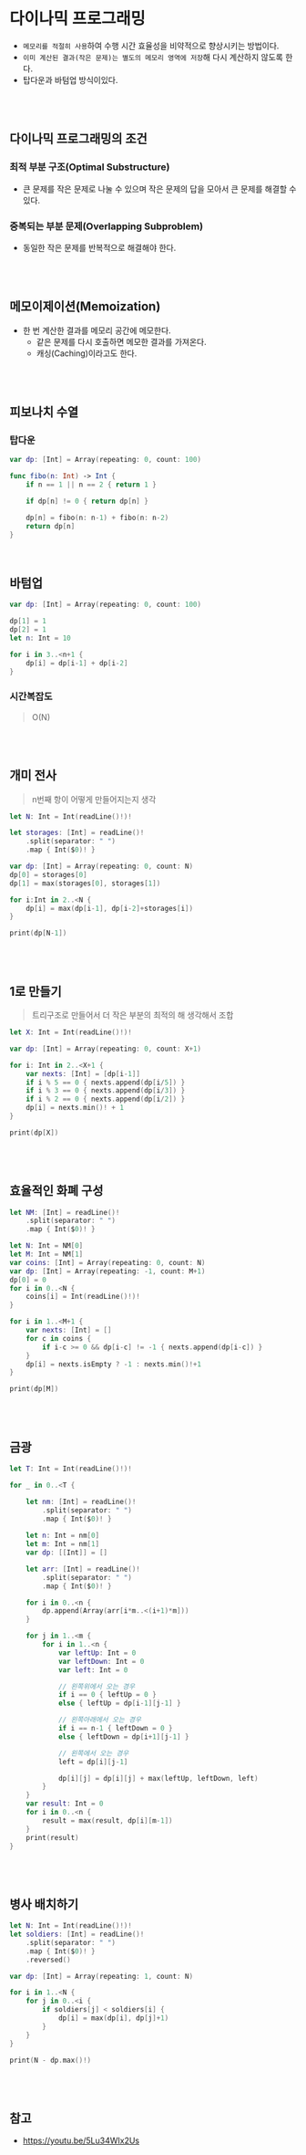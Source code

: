 # 다이나믹 프로그래밍 

- `메모리를 적절히 사용`하여 수행 시간 효율성을 비약적으로 향상시키는 방법이다.
- `이미 계산된 결과(작은 문제)는 별도의 메모리 영역에 저장`해 다시 계산하지 않도록 한다.
- 탑다운과 바텀업 방식이있다.

<br><br>

## 다이나믹 프로그래밍의 조건

### 최적 부분 구조(Optimal Substructure)

- 큰 문제를 작은 문제로 나눌 수 있으며 작은 문제의 답을 모아서 큰 문제를 해결할 수 있다.

### 중복되는 부분 문제(Overlapping Subproblem)

- 동일한 작은 문제를 반복적으로 해결해야 한다. 

<br><br>

## 메모이제이션(Memoization)
- 한 번 계산한 결과를 메모리 공간에 메모한다.
  - 같은 문제를 다시 호출하면 메모한 결과를 가져온다.
  - 캐싱(Caching)이라고도 한다.

<br><br>

## 피보나치 수열

### 탑다운

```swift
var dp: [Int] = Array(repeating: 0, count: 100)

func fibo(n: Int) -> Int {
    if n == 1 || n == 2 { return 1 }

    if dp[n] != 0 { return dp[n] }

    dp[n] = fibo(n: n-1) + fibo(n: n-2) 
    return dp[n]
}
```

<br>

## 바텀업
```swift
var dp: [Int] = Array(repeating: 0, count: 100)

dp[1] = 1
dp[2] = 1
let n: Int = 10

for i in 3..<n+1 { 
    dp[i] = dp[i-1] + dp[i-2]
}
```

### 시간복잡도

> O(N)


<br><br>

## 개미 전사

> n번째 항이 어떻게 만들어지는지 생각

```swift
let N: Int = Int(readLine()!)!

let storages: [Int] = readLine()!
    .split(separator: " ")
    .map { Int($0)! }

var dp: [Int] = Array(repeating: 0, count: N)
dp[0] = storages[0]
dp[1] = max(storages[0], storages[1])

for i:Int in 2..<N { 
    dp[i] = max(dp[i-1], dp[i-2]+storages[i])
}

print(dp[N-1])
```

<br><br>

## 1로 만들기

> 트리구조로 만들어서 더 작은 부분의 최적의 해 생각해서 조합

```swift
let X: Int = Int(readLine()!)!

var dp: [Int] = Array(repeating: 0, count: X+1)

for i: Int in 2..<X+1 { 
    var nexts: [Int] = [dp[i-1]]
    if i % 5 == 0 { nexts.append(dp[i/5]) }
    if i % 3 == 0 { nexts.append(dp[i/3]) }
    if i % 2 == 0 { nexts.append(dp[i/2]) }
    dp[i] = nexts.min()! + 1
} 

print(dp[X])
```

<br><br>

## 효율적인 화폐 구성

```swift
let NM: [Int] = readLine()!
    .split(separator: " ")
    .map { Int($0)! }

let N: Int = NM[0]
let M: Int = NM[1]
var coins: [Int] = Array(repeating: 0, count: N)
var dp: [Int] = Array(repeating: -1, count: M+1)
dp[0] = 0
for i in 0..<N { 
    coins[i] = Int(readLine()!)!
}

for i in 1..<M+1 { 
    var nexts: [Int] = []
    for c in coins { 
        if i-c >= 0 && dp[i-c] != -1 { nexts.append(dp[i-c]) }
    }
    dp[i] = nexts.isEmpty ? -1 : nexts.min()!+1
}

print(dp[M])
```

<br><br>

## 금광

```swift
let T: Int = Int(readLine()!)!

for _ in 0..<T {

    let nm: [Int] = readLine()!
        .split(separator: " ")
        .map { Int($0)! }
        
    let n: Int = nm[0]
    let m: Int = nm[1]
    var dp: [[Int]] = []

    let arr: [Int] = readLine()!
        .split(separator: " ")
        .map { Int($0)! }

    for i in 0..<n { 
        dp.append(Array(arr[i*m..<(i+1)*m]))
    }

    for j in 1..<m { 
        for i in 1..<n { 
            var leftUp: Int = 0
            var leftDown: Int = 0
            var left: Int = 0

            // 왼쪽위에서 오는 경우
            if i == 0 { leftUp = 0 }
            else { leftUp = dp[i-1][j-1] }

            // 왼쪽아래에서 오는 경우
            if i == n-1 { leftDown = 0 }
            else { leftDown = dp[i+1][j-1] }

            // 왼쪽에서 오는 경우
            left = dp[i][j-1]

            dp[i][j] = dp[i][j] + max(leftUp, leftDown, left)
        }
    }
    var result: Int = 0
    for i in 0..<n { 
        result = max(result, dp[i][m-1])
    }
    print(result)
}
```

<br><br>

## 병사 배치하기

```swift
let N: Int = Int(readLine()!)!
let soldiers: [Int] = readLine()!
    .split(separator: " ")
    .map { Int($0)! }
    .reversed()

var dp: [Int] = Array(repeating: 1, count: N)

for i in 1..<N { 
    for j in 0..<i { 
        if soldiers[j] < soldiers[i] { 
            dp[i] = max(dp[i], dp[j]+1)
        }
    }
}

print(N - dp.max()!)
```

<br><br>

## 참고

- https://youtu.be/5Lu34WIx2Us